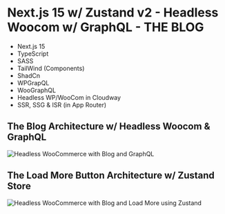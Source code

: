 # Next.js 15 w/ Zustand v2 - Headless Woocom w/ GraphQL - THE BLOG

- Next.js 15
- TypeScript
- SASS
- TailWind (Components)
- ShadCn
- WPGrapQL
- WooGraphQL
- Headless WP/WooCom in Cloudway
- SSR, SSG & ISR (in App Router)

## The Blog Architecture w/ Headless Woocom & GraphQL

![Headless WooCommerce with Blog and GraphQL](https://res.cloudinary.com/dyb0qa58h/image/upload/v1734225823/HEADLESS_WOOCOM_-_BLOG_GRAPHQL_l8sano.png)

## The Load More Button Architecture w/ Zustand Store

![Headless WooCommerce with Blog and Load More using Zustand](https://res.cloudinary.com/dyb0qa58h/image/upload/v1734225823/HEADLESS_WOOCOM_-_BLOG_LOAD_MORE_W__ZUSTAND_ygfmhx.png)
